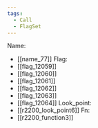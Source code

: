 ```yaml
---
tags:
  - Call
  - FlagSet
---
```

Name:
- [[name_77]]
Flag:
- [[flag_12059]]
- [[flag_12060]]
- [[flag_12061]]
- [[flag_12062]]
- [[flag_12063]]
- [[flag_12064]]
Look_point:
- [[r2200_look_point6]]
Fn:
- [[r2200_function3]]
